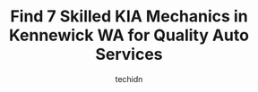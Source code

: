 ---
layout: ampstory
image: https://images.unsplash.com/photo-1637160969382-6562ca0d1435?ixlib=rb-4.0.3&ixid=MnwxMjA3fDB8MHxwaG90by1wYWdlfHx8fGVufDB8fHx8&auto=format&fit=crop&w=640&h=853&q=80
author: techidn
featured: false
description: When it comes to maintaining and repairing your vehicle in Kennewick WA, USA, you deserve nothing but the best. Thats why the 7 best KIA Mechanic in the area are here to offer their experti
title: Find 7 Skilled KIA Mechanics in Kennewick WA for Quality Auto Services
cover:
   title: Find 7 Skilled KIA Mechanics in Kennewick WA for Quality Auto Services
   subtitle: Rickpate
   background: https://images.unsplash.com/photo-1637160969382-6562ca0d1435?ixlib=rb-4.0.3&ixid=MnwxMjA3fDB8MHxwaG90by1wYWdlfHx8fGVufDB8fHx8&auto=format&fit=crop&w=640&h=853&q=80

pages: 
 - layout: thirds
   top: <h1>#1 Leskovar Mitsubishi</h1>
   bottom: "<p>Wonderful experience with Rose! We came from out of town and she helped us get everything taken care of before we made the drive. She gave great detail and was prompt wit</p>"
   background: https://www.knot35.com/toplist/wp-content/uploads/2023/06/best-kia-mechanic-1-in-kennewick-wa-1685833566.jpeg
   backgroundblur: true
 - layout: thirds
   top: <h1>#2 Hi-Land Garage</h1>
   bottom: "<p>215 N Union St, Kennewick, WA 99336, United States</p>"
   background: https://www.knot35.com/toplist/wp-content/uploads/2023/06/best-kia-mechanic-2-in-kennewick-wa-1685833567.jpeg
   cta:
      link: https://www.knot35.com/toplist/find-7-skilled-kia-mechanics-in-kennewick-wa-for-quality-auto-services/
      text: Find 7 Skilled KIA Mechanics in Kennewick WA for Quality Auto Services
 - layout: thirds
   top: <h1>#3 Overturf Volkswagen Kia</h1>
   bottom: "<p>1016 W Columbia Dr, Kennewick, WA 99336, United States</p>"
   background: https://www.knot35.com/toplist/wp-content/uploads/2023/06/best-kia-mechanic-3-in-kennewick-wa-1685833567.png
   cta:
      link: https://www.knot35.com/toplist/find-7-skilled-kia-mechanics-in-kennewick-wa-for-quality-auto-services/
      text: Find 7 Skilled KIA Mechanics in Kennewick WA for Quality Auto Services
 - layout: thirds
   top: <h1>#4 Alvarez Auto Sales</h1>
   bottom: "<p>5225 W Canal Dr suite b, Kennewick, WA 99336, United States</p>"
   background: https://images.unsplash.com/photo-1515405295579-ba7b45403062?ixlib=rb-4.0.3&ixid=MnwxMjA3fDB8MHxwaG90by1wYWdlfHx8fGVufDB8fHx8&auto=format&fit=crop&w=640&h=853&q=80
   cta:
      link: https://www.knot35.com/toplist/find-7-skilled-kia-mechanics-in-kennewick-wa-for-quality-auto-services/
      text: Find 7 Skilled KIA Mechanics in Kennewick WA for Quality Auto Services
 - layout: thirds
   top: <h1>#5 Millennium Auto Sales Inc.</h1>
   bottom: "<p>6918 W Clearwater Ave, Kennewick, WA 99336, United States</p>"
   background: https://images.unsplash.com/photo-1615749413727-825b59a857b5?ixlib=rb-4.0.3&ixid=MnwxMjA3fDB8MHxwaG90by1wYWdlfHx8fGVufDB8fHx8&auto=format&fit=crop&w=640&h=853&q=80
   cta:
      link: https://www.knot35.com/toplist/find-7-skilled-kia-mechanics-in-kennewick-wa-for-quality-auto-services/
      text: Find 7 Skilled KIA Mechanics in Kennewick WA for Quality Auto Services
 - layout: thirds
   top: <h1>#6 Steves Tire & Auto Repair</h1>
   bottom: "<p>4819 W Clearwater Ave, Kennewick, WA 99336, United States</p>"
   background: https://images.unsplash.com/photo-1618556658017-fd9c732d1360?ixlib=rb-4.0.3&ixid=MnwxMjA3fDB8MHxwaG90by1wYWdlfHx8fGVufDB8fHx8&auto=format&fit=crop&w=640&h=853&q=80
   cta:
      link: https://www.knot35.com/toplist/find-7-skilled-kia-mechanics-in-kennewick-wa-for-quality-auto-services/
      text: Find 7 Skilled KIA Mechanics in Kennewick WA for Quality Auto Services
 - layout: thirds
   top: <h1>#7 Tri Cities Automotive Repair</h1>
   bottom: "<p>106002 Wiser Pkwy, Kennewick, WA 99338, United States</p>"
   background: https://images.unsplash.com/photo-1527067829737-402993088e6b?ixlib=rb-4.0.3&ixid=MnwxMjA3fDB8MHxwaG90by1wYWdlfHx8fGVufDB8fHx8&auto=format&fit=crop&w=640&h=853&q=80
   cta:
      link: https://www.knot35.com/toplist/find-7-skilled-kia-mechanics-in-kennewick-wa-for-quality-auto-services/
      text: Find 7 Skilled KIA Mechanics in Kennewick WA for Quality Auto Services
 - layout: thirds
   middle: Continue reading...
   background: https://images.unsplash.com/photo-1599422314077-f4dfdaa4cd09?ixlib=rb-4.0.3&ixid=MnwxMjA3fDB8MHxwaG90by1wYWdlfHx8fGVufDB8fHx8&auto=format&fit=crop&w=640&h=853&q=80
   cta:
      link: https://www.knot35.com/toplist/find-7-skilled-kia-mechanics-in-kennewick-wa-for-quality-auto-services/
      text: Find 7 Skilled KIA Mechanics in Kennewick WA for Quality Auto Services
      
---